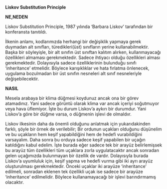 **Liskov Substitution Principle**

**NE,NEDEN**

Liskov Substitution Principle, 1987 yılında ‘Barbara Liskov’ tarafından bir konferansta tanıtıldı.

İlkenin anlamı, kodlarımızda herhangi bir değişiklik yapmaya gerek duymadan alt sınıfları, türedikleri(üst) sınıfların yerine kullanabilmektir. Başka bir söyleyişle, bir alt sınıfın üst sınıftan kalıtım alırken, kullanmayacağı özellikleri almaması gerekmektedir. Sadece ihtiyacı olduğu özellikleri alması gerekmektedir. Dolayısıyla sadece özelliklerinin bulunduğu sınıfı ‘inheritance’ etmelidir. Böylece karışıklıklar ve hata fırlatma önlenecek, uygulama bozulmadan bir üst sınıfın nesneleri alt sınıf nesneleriyle değişebilecektir.

**NASIL**

Mesela arabaya bir klima düğmesi koydunuz ancak ona bir görev atamadınız. Yani sadece görüntü olarak klima var ancak içeriyi soğutmuyor veya hava üflemiyor. İşte bu durum Liskov’a aykırı bir durumdur. Yani Liskov’a göre bir düğme varsa, o düğmenin işlevi de olmaldıır. 

Liskov ilkesinin daha da önemli olduğunu anlatmak için yukarıdakinden farklı, şöyle bir örnek de verilebilir;
Bir ordunun uçakları olduğunu düşünelim ve bu uçakların hem keşif yapabildiğini hem de hedefi vurabildiğini varsayalım. Daha sonra bu orduya sadece keşif yapabilen bir uçağın katıldığını kabul edelim. İşte burada eğer sadece tek bir arayüz belirlemişsek bu arayüz tüm özellikleri tüm uçaklara zorla uygulatacaktır ancak sonradan gelen uçağımızda bulunmayan bir özellik de vardır. Dolayısıyla burada Liskov’a uyumluluk için, keşif yapma ve hedefi vurma gibi iki ayrı arayüz oluşturulması gerekmektedir. Önceki uçaklar iki arayüze ‘inheritance’ edilmeli, sonradan eklenen tek özellikli uçak ise sadece bir arayüze ‘inheritance’ edilmelidir. Böylece kullanamayacağı bir işlevi barındırmamış olacaktır.
